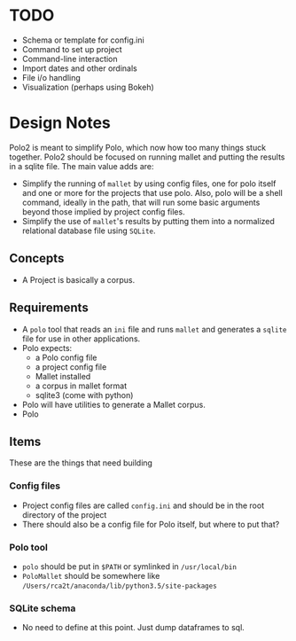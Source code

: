 # TODO

* Schema or template for config.ini
* Command to set up project
* Command-line interaction
* Import dates and other ordinals
* File i/o handling
* Visualization (perhaps using Bokeh)

# Design Notes

Polo2 is meant to simplify Polo, which now how too many things stuck together. Polo2 should be focused on running mallet and putting the results in a sqlite file. The main value adds are:

* Simplify the running of `mallet` by using config files, one for polo itself and one or more for the projects that use polo. Also, polo will be a shell command, ideally in the path, that will run some basic arguments beyond those implied by project config files.
* Simplify the use of `mallet`'s results by putting them into a normalized relational database file using `SQLite`.

## Concepts

* A Project is basically a corpus.

## Requirements

* A `polo` tool that reads an `ini` file and runs `mallet` and generates a `sqlite` file for use in other applications.
* Polo expects:
  * a Polo config file
  * a project config file
  * Mallet installed
  * a corpus in mallet format
  * sqlite3 (come with python)
* Polo will have utilities to generate a Mallet corpus.
* Polo

## Items

These are the things that need building

### Config files

* Project config files are called `config.ini` and should be in the root directory of the project
* There should also be a config file for Polo itself, but where to put that?

### Polo tool

* `polo` should be put in `$PATH` or symlinked in `/usr/local/bin`
* `PoloMallet` should be somewhere like `/Users/rca2t/anaconda/lib/python3.5/site-packages`

### SQLite schema

* No need to define at this point. Just dump dataframes to sql.